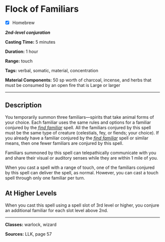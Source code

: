 # Flock of Familiars

- [x] Homebrew

***2nd-level conjuration***

**Casting Time:** 5 minutes

**Duration:** 1 hour

**Range:** touch

**Tags:** verbal, somatic, material, concentration

**Material Components:** 50 sp worth of charcoal, incense, and herbs that must be consumed by an open fire that is Large or larger

---

## Description
You temporarily summon three familiars&mdash;spirits that take animal forms of your choice.
Each familiar uses the same rules and options for a familiar conjured by the [*find familiar*](./find-familiar) spell.
All the familiars conjured by this spell must be the same type of creature (celestials, fey, or fiends; your choice).
If you already have a familiar conjured by the [*find familiar*](./find-familiar) spell or similar means, then one fewer familiars are conjured by this spell.

Familiars summoned by this spell can telepathically communicate with you and share their visual or auditory senses while they are within 1 mile of you.

When you cast a spell with a range of touch, one of the familiars conjured by this spell can deliver the spell, as normal.
However, you can cast a touch spell through only one familiar per turn.

## At Higher Levels
When you cast this spell using a spell slot of 3rd level or higher, you conjure an additional familiar for each slot level above 2nd.

---

**Classes:** warlock, wizard

**Sources:** LLK, page 57
